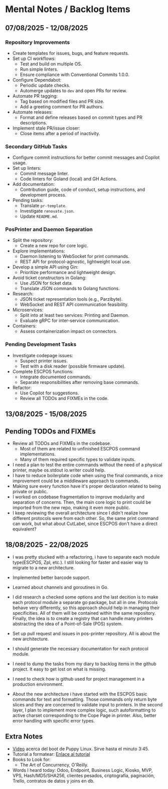 # Mental Notes / Backlog Items
## 07/08/2025 - 12/08/2025
### Repository Improvements
- Create templates for issues, bugs, and feature requests.
- Set up CI workflows:
  - Test and build on multiple OS.
  - Run simple linters.
  - Ensure compliance with Conventional Commits 1.0.0.
- Configure Dependabot:
  - Periodic update checks.
  - Automerge updates to `dev` and open PRs for review.
- Automate PR tagging:
  - Tag based on modified files and PR size.
  - Add a greeting comment for PR authors.
- Automate releases:
  - Format and define releases based on commit types and PR descriptions.
- Implement stale PR/issue closer:
  - Close items after a period of inactivity.

### Secondary GitHub Tasks
- Configure commit instructions for better commit messages and Copilot usage.
- Set up linters:
  - Commit message linter.
  - Code linters for Goland (local) and GH Actions.
- Add documentation:
  - Contribution guide, code of conduct, setup instructions, and development process.
- Pending tasks:
  - Translate `pr-template`.
  - Investigate `renovate.json`.
  - Update `README.md`.

### PosPrinter and Daemon Separation
- Split the repository:
  - Create a new repo for core logic.
- Explore implementations:
  - Daemon listening to WebSocket for print commands.
  - REST API for protocol-agnostic, lightweight local use.
- Develop a simple API using Gin:
  - Prioritize performance and lightweight design.
- Avoid ticket constructors in Golang:
  - Use JSON for ticket data.
  - Translate JSON commands to Golang functions.
- Research:
  - JSON ticket representation tools (e.g., Parzibyte).
  - WebSocket and REST API communication feasibility.
- Microservices:
  - Split into at least two services: Printing and Daemon.
  - Evaluate gRPC for inter-service communication.
- Containers:
  - Assess containerization impact on connectors.

### Pending Development Tasks
- Investigate codepage issues:
  - Suspect printer issues.
  - Test with a disk reader (possible firmware update).
- Complete ESCPOS functions:
  - Integrate documented commands.
  - Separate responsibilities after removing base commands.
- Refactor:
  - Use Copilot for suggestions.
  - Review all TODOs and FIXMEs in the code.

## 13/08/2025 - 15/08/2025

## Pending TODOs and FIXMEs

- Review all TODOs and FIXMEs in the codebase.
  - Most of them are related to unfinished ESCPOS command implementations.
  - Many of them required specific types to validate inputs.
- I need a plan to test the entire commands without the need of a physical printer, maybe os.stdout io.writer could help.
- I have to reduce boilerplate code when using the final commands, a nice improvement could be a middleware approach to commands.
- Making sure every function have it's proper declaration related to being private or public.
- I worked on codebase fragmentation to improve modularity and separation of concerns. Then, the main core logic to print could be imported from the new repo, making it even more public.
- I keep reviewing the overall architecture since I didn't realize how different protocols were from each other. So, the same print command can work, but what about CutLabel, since ESCPOS don't have a direct equivalent?

## 18/08/2025 - 22/08/2025
- I was pretty stucked with a refactoring, i have to separate each module type(ESCPOS, Zpl, etc.). I still looking for  faster and easier way to migrate to a new architecture.
- Implemented better barcode support.
- Learned about channels and goroutines in Go.

- I did research a checked some options and the last decition is to make each protocol module a separate go package, but all in one. Protocols behave very differently, so this approach should help in managing their specificities. All of them will be contained within the same repository. Finally, the idea is to create a registry that can handle many printers abstracting the idea of a Point-of-Sale (POS) system.

- Set up pull request and issues in pos-printer repository. All is about the new architecture.
- I should generate the necessary documentation for each protocol module.
- I need to dump the tasks from my diary to backlog items in the github project. It easy to get lost on what is missing.
- I need to check how is github used for project management in a production environment.
- About the new architecture i have started with the ESCPOS basic commands for text and formatting. Those commands only return byte slices and they are concerned to validate input to printers. In the second layer, I plan to implement more complex logic, such autoformatting to active charset corresponding to the Cope Page in printer. Also, better error handling with specific error types.


## Extra Notes
- [Video](https://youtu.be/bi5UxoEVX_E?si=HKV8f-eU13nYogV1) acerca del boot de Puppy Linux. Sirve hasta el minuto 3:45.
- Tutorial a formatear: [Enlace al tutorial](https://www.geekstogo.com/forum/topic/274691-use-puppy-linux-live-cd-to-recover-your-data/)
- Books to Look for:
  - The Art of Concurrency, O'Reilly.
- Words I heard today: Odoo, Endpoint, Business Logic, Kiosko, MVP, VPS, Hash/MD5/SHA256, clientes pesados, criptografía, paginación, Trello, contratos de datos y joins en db.